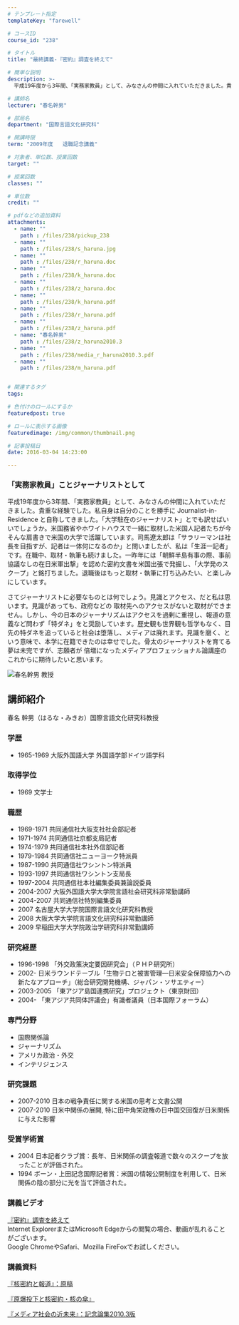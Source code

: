 ```yaml
---
# テンプレート指定
templateKey: "farewell"

# コースID
course_id: "238"

# タイトル
title: "最終講義-『密約』調査を終えて"

# 簡単な説明
description: >-
  平成19年度から3年間、「実務家教員」として、みなさんの仲間に入れていただきました。貴重な経験でした。私自身は自分のことを勝手に Journalist-in-Residence と自称してきました...

# 講師名
lecturer: "春名幹男"

# 部局名
department: "国際言語文化研究科"

# 開講時限
term: "2009年度	退職記念講義"

# 対象者、単位数、授業回数
target: ""

# 授業回数
classes: ""

# 単位数
credit: ""

# pdfなどの追加資料
attachments: 
  - name: "" 
    path : /files/238/pickup_238
  - name: "" 
    path : /files/238/s_haruna.jpg
  - name: "" 
    path : /files/238/r_haruna.doc
  - name: "" 
    path : /files/238/k_haruna.doc
  - name: "" 
    path : /files/238/z_haruna.doc
  - name: "" 
    path : /files/238/k_haruna.pdf
  - name: "" 
    path : /files/238/r_haruna.pdf
  - name: "" 
    path : /files/238/z_haruna.pdf
  - name: "春名幹男" 
    path : /files/238/z_haruna2010.3
  - name: "" 
    path : /files/238/media_r_haruna2010.3.pdf
  - name: "" 
    path : /files/238/m_haruna.pdf


# 関連するタグ
tags:

# 色付けのロールにするか
featuredpost: true

# ロールに表示する画像
featuredimage: /img/common/thumbnail.png

# 記事投稿日
date: 2016-03-04 14:23:00

---
```

### 「実務家教員」ことジャーナリストとして

平成19年度から3年間、「実務家教員」として、みなさんの仲間に入れていただきました。貴重な経験でした。私自身は自分のことを勝手に Journalist-in-Residence と自称してきました。「大学駐在のジャーナリスト」とでも訳せばいいでしょうか。米国務省やホワイトハウスで一緒に取材した米国人記者たちが今そんな肩書きで米国の大学で活躍しています。司馬遼太郎は「サラリーマンは社長を目指すが、記者は一体何になるのか」と問いましたが、私は「生涯一記者」です。在職中、取材・執筆も続けました。一昨年には「朝鮮半島有事の際、事前協議なしの在日米軍出撃」を認めた密約文書を米国出張で発掘し、「大学発のスクープ」と銘打ちました。退職後はもっと取材・執筆に打ち込みたい、と楽しみにしています。 

さてジャーナリストに必要なものとは何でしょう。見識とアクセス、だと私は思います。見識があっても、政府などの 取材先へのアクセスがないと取材ができません。しかし、今の日本のジャーナリズムはアクセスを過剰に重視し、報道の意義など問わず「特ダネ」をと奨励しています。歴史観も世界観も哲学もなく、目先の特ダネを追っていると社会は堕落し、メディアは廃れます。見識を磨く、という意味で、本学に在籍できたのは幸せでした。骨太のジャーナリストを育てる夢は未完ですが、志願者が 倍増になったメディアプロフェッショナル論講座のこれからに期待したいと思います。

![春名幹男 教授](/files/238/s_haruna.jpg) 
## 講師紹介

春名 幹男（はるな・みきお）国際言語文化研究科教授 

### 学歴

  * 1965-1969 大阪外国語大学 外国語学部ドイツ語学科

### 取得学位

  * 1969 文学士 

### 職歴

  * 1969-1971 共同通信社大阪支社社会部記者
  * 1971-1974 共同通信社京都支局記者
  * 1974-1979 共同通信社本社外信部記者
  * 1979-1984 共同通信社ニューヨーク特派員
  * 1987-1990 共同通信社ワシントン特派員
  * 1993-1997 共同通信社ワシントン支局長
  * 1997-2004 共同通信社本社編集委員兼論説委員
  * 2004-2007 大阪外国語大学大学院言語社会研究科非常勤講師
  * 2004-2007 共同通信社特別編集委員
  * 2007 名古屋大学大学院国際言語文化研究科教授
  * 2008 大阪大学大学院言語文化研究科非常勤講師
  * 2009 早稲田大学大学院政治学研究科非常勤講師

### 研究経歴

  * 1996-1998 「外交政策決定要因研究会」（ＰＨＰ研究所）
  * 2002- 日米ラウンドテーブル「生物テロと被害管理—日米安全保障協力への新たなアプローチ」（総合研究開発機構、ジャパン・ソサエティー）
  * 2003-2005 「東アジア島国連携研究」プロジェクト（東京財団）
  * 2004- 「東アジア共同体評議会」有識者議員（日本国際フォーラム）

### 専門分野

  * 国際関係論
  * ジャーナリズム
  * アメリカ政治・外交
  * インテリジェンス

### 研究課題

  * 2007-2010 日本の戦争責任に関する米国の思考と文書公開
  * 2007-2010 日米中関係の展開, 特に田中角栄政権の日中国交回復が日米関係に与えた影響

### 受賞学術賞

  * 2004 日本記者クラブ賞：長年、日米関係の調査報道で数々のスクープを放ったことが評価された。
  * 1994 ボーン・上田記念国際記者賞：米国の情報公開制度を利用して、日米関係の陰の部分に光を当て評価された。
### 講義ビデオ

[『密約』調査を終えて](http://nuvideo.media.nagoya-u.ac.jp/embed/8bf3872ba80a4bb7cc64bc1e2fc72ee4d84dd500)  
Internet ExplorerまたはMicrosoft Edgeからの閲覧の場合、動画が乱れることがございます。  
Google ChromeやSafari、Mozilla FireFoxでお試しください。 

### 講義資料


[『核密約と報道』：原稿](/files/238/k_haruna.pdf) 

[『原爆投下と核密約・核の傘』](/files/238/r_haruna.pdf) 

[『メディア社会の近未来』：記念論集2010.3版](/files/238/m_haruna.pdf) 
